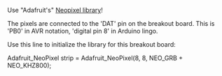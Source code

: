 
Use "Adafruit's" [Neopixel library][neopixel]!

The pixels are connected to the 'DAT' pin on the breakout board.
This is 'PB0' in AVR notation, 'digital pin 8' in Arduino lingo.

Use this line to initialize the library for this breakout board:

Adafruit_NeoPixel strip = Adafruit_NeoPixel(8, 8, NEO_GRB + NEO_KHZ800);


[neopixel]: https://github.com/adafruit/Adafruit_NeoPixel


